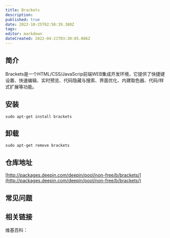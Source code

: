 ```yaml
---
title: Brackets
description: 
published: true
date: 2022-10-25T02:58:39.380Z
tags: 
editor: markdown
dateCreated: 2022-04-21T03:30:05.086Z
---
```


## 简介

Brackets是一个HTML/CSS/JavaScrip前端WEB集成开发环境，它提供了快捷键设置、快速编辑、实时预览、代码隐藏与搜索、界面优化、内建取色器、代码/样式扩展等功能。

## 安装

`sudo apt-get install brackets`

## 卸载

`sudo apt-get remove brackets`

## 仓库地址

[http://packages.deepin.com/deepin/pool/non-free/b/brackets/](http://packages.deepin.com/deepin/pool/non-free/b/brackets/)

## 常见问题

## 相关链接

维基百科：
